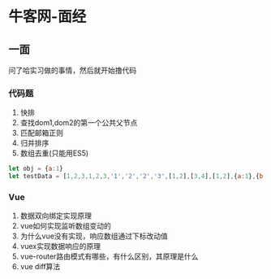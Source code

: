# 牛客网-面经

## 一面
问了哈实习做的事情，然后就开始撸代码

### 代码题
1. 快排
2. 查找dom1,dom2的第一个公共父节点
3. 匹配邮箱正则
4. 归并排序
5. 数组去重(只能用ES5)
```js
let obj = {a:1}
let testData = [1,2,3,1,2,3,'1','2','2','3',[1,2],[3,4],[1,2],{a:1},{b:2},{a:1},ob1,obj,true,false,true,false,null,null,undefined,undefined]
```
### Vue
1. 数据双向绑定实现原理
2. vue如何实现监听数组变动的
3. 为什么vue没有实现，响应数组通过下标改动值
4. vuex实现数据响应的原理
5. vue-router路由模式有哪些，有什么区别，其原理是什么
6. vue diff算法